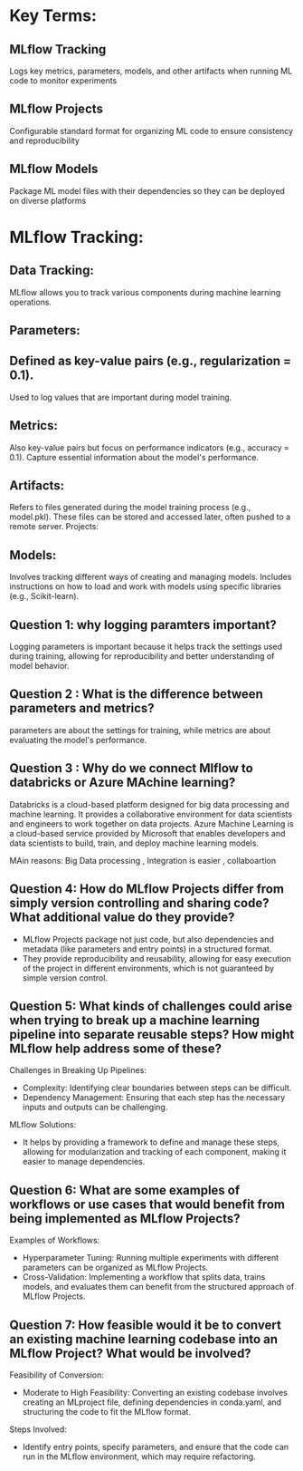 # Key Terms:

## MLflow Tracking 
Logs key metrics, parameters, models, and other artifacts when running ML code to monitor experiments

## MLflow Projects 
Configurable standard format for organizing ML code to ensure consistency and reproducibility

## MLflow Models 
Package ML model files with their dependencies so they can be deployed on diverse platforms


# MLflow Tracking:

## Data Tracking:
MLflow allows you to track various components during machine learning operations.

## Parameters: 

## Defined as key-value pairs (e.g., regularization = 0.1).
Used to log values that are important during model training.
## Metrics: 

Also key-value pairs but focus on performance indicators (e.g., accuracy = 0.1).
Capture essential information about the model's performance.
## Artifacts: 

Refers to files generated during the model training process (e.g., model.pkl).
These files can be stored and accessed later, often pushed to a remote server.
Projects: 


## Models:
Involves tracking different ways of creating and managing models.
Includes instructions on how to load and work with models using specific libraries (e.g., Scikit-learn).

## Question 1: why logging paramters important?
Logging parameters is important because it helps track the settings used during training, allowing for reproducibility and better understanding of model behavior.

## Question 2 : What is the difference between parameters and metrics?
parameters are about the settings for training, while metrics are about evaluating the model's performance.

## Question 3 : Why do we connect Mlflow to databricks or Azure MAchine learning?
Databricks is a cloud-based platform designed for big data processing and machine learning. It provides a collaborative environment for data scientists and engineers to work together on data projects.
Azure Machine Learning is a cloud-based service provided by Microsoft that enables developers and data scientists to build, train, and deploy machine learning models.

MAin reasons: 
Big Data processing , Integration is easier , collaboartion

## Question 4: How do MLflow Projects differ from simply version controlling and sharing code? What additional value do they provide?
- MLflow Projects package not just code, but also dependencies and metadata (like parameters and entry points) in a structured format.
- They provide reproducibility and reusability, allowing for easy execution of the project in different environments, which is not guaranteed by simple version control.

## Question 5: What kinds of challenges could arise when trying to break up a machine learning pipeline into separate reusable steps? How might MLflow help address some of these?

Challenges in Breaking Up Pipelines:
- Complexity: Identifying clear boundaries between steps can be difficult.
- Dependency Management: Ensuring that each step has the necessary inputs and outputs can be challenging.
  
MLflow Solutions: 
- It helps by providing a framework to define and manage these steps, allowing for modularization and tracking of each component, making it easier to manage dependencies.

## Question 6: What are some examples of workflows or use cases that would benefit from being implemented as MLflow Projects?

Examples of Workflows:
- Hyperparameter Tuning: Running multiple experiments with different parameters can be organized as MLflow Projects.
- Cross-Validation: Implementing a workflow that splits data, trains models, and evaluates them can benefit from the structured approach of MLflow Projects.

## Question 7: How feasible would it be to convert an existing machine learning codebase into an MLflow Project? What would be involved?

Feasibility of Conversion:
- Moderate to High Feasibility: Converting an existing codebase involves creating an MLproject file, defining dependencies in conda.yaml, and structuring the code to fit the MLflow format.
  
Steps Involved: 
- Identify entry points, specify parameters, and ensure that the code can run in the MLflow environment, which may require refactoring.
